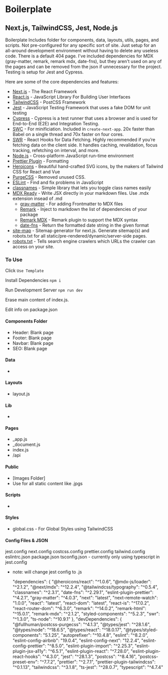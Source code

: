 # Boilerplate

## Next.js, TailwindCSS, Jest, Node.js

Boilerplate Includes folder for components, data, layouts, utils, pages, and scripts. Not pre-configured for any specific sort of site. Just setup for an all-around development environment without having to delete any useless code. There is a default 404 page. I've included dependencies for MDX (gray-matter, remark, remark mdx, date-fns), but they aren't used on any of the pages and can be removed from the json if unnecessary for the project. Testing is setup for Jest and Cypress.

Here are some of the core dependencies and features:

- [Next.js](https://nextjs.org/) - The React Framework
- [React.js](https://reactjs.org/) - JavaScript Library For Building User Interfaces
- [TailwindCSS](https://tailwindcss.com/) - PostCSS Framework
- [Jest](https://jestjs.io/) - JavaScript Testing Framework that uses a fake DOM for unit testing
- [Cypress](https://www.cypress.io/) - Cypress is a test runner that uses a browser and is used for End-to-End (E2E) and Integration Testing.
- [SWC](https://swc.rs/) - For minificiation. Included in `create-next-app`. 20x faster than Babel on a single thread and 70x faster on four cores.
- [SWR](https://swr.vercel.app/) - React Hooks for Data Fetching. Highly recommended if you’re fetching data on the client side. It handles caching, revalidation, focus tracking, refetching on interval, and more.
- [Node.js](https://nodejs.dev/) - Cross-platform JavaScript run-time environment
- [Prettier Plugin](https://prettier.io/) - Formatting
- [Heroicons](https://heroicons.com/) - Beautiful hand-crafted SVG icons, by the makers of Tailwind CSS for React and Vue
- [PurgeCSS](https://purgecss.com/plugins/postcss.html) - Removed unused CSS.
- [ESLint](https://eslint.org/) - Find and fix problems in JavaScript
- [classnames](https://github.com/JedWatson/classnames) - Simple library that lets you toggle class names easily
- [MDX Ready](https://mdxjs.com/) - Write JSX directly in your markdown files. Use .mdx extension insead of .md
  - [gray-matter](https://github.com/jonschlinkert/gray-matter) - For adding Frontmatter to MDX files
  - [Remark](https://www.npmjs.com/package/remark-package-dependencies) - Inject to markdown the list of dependencies of your package
  - [Remark MDX](https://www.npmjs.com/package/remark-mdx) - Remark plugin to support the MDX syntax
  - [date-fns](https://date-fns.org/v2.16.1/docs/format) - Return the formatted date string in the given format
- [site-map](https://github.com/iamvishnusankar/next-sitemap) - Sitemap generator for next.js. Generate sitemap(s) and robots.txt for all static/pre-rendered/dynamic/server-side pages.
- [robots.txt](https://developers.google.com/search/docs/advanced/robots/intro) - Tells search engine crawlers which URLs the crawler can access on your site.

### To Use

Click `Use Template`

Install Dependencies `npm i`

Run Development Server `npm run dev`

Erase main content of index.js.

Edit info on package.json

#### Components Folder

- Header: Blank page
- Footer: Blank page
- Navbar: Blank page
- SEO: Blank page

#### Data

-

#### Layouts

- layout.js

#### Lib

-

#### Pages

- \_app.js
- \_document.js
- index.js
- /api

#### Public

- [Images Folder]
- Use for all static content like .jpgs

#### Scripts

-

#### Styles

- global.css - For Global Styles using TailwindCSS

#### Config Files & JSON

jest.config
next.config
costcss.config
prettier.config
tailwind.config
eslintrc.json
package.json
tsconfig.json - currently only using typescript in jest.config

- note: will change jest config to .js

  "dependencies": {
  "@heroicons/react": "^1.0.6",
  "@mdx-js/loader": "^2.1.2",
  "@next/mdx": "^12.2.4",
  "@tailwindcss/typography": "^0.5.4",
  "classnames": "^2.3.1",
  "date-fns": "^2.29.1",
  "eslint-plugin-prettier": "^4.2.1",
  "gray-matter": "^4.0.3",
  "next": "latest",
  "next-remote-watch": "1.0.0",
  "react": "latest",
  "react-dom": "latest",
  "react-is": "^17.0.2",
  "react-router-dom": "^6.3.0",
  "remark": "^14.0.2",
  "remark-html": "^15.0.1",
  "remark-mdx": "^2.1.2",
  "styled-components": "^5.2.3",
  "swr": "^1.3.0",
  "ts-node": "^10.9.1"
  },
  "devDependencies": {
  "@fullhuman/postcss-purgecss": "^4.1.3",
  "@types/jest": "^28.1.6",
  "@types/node": "^18.6.5",
  "@types/react": "^18.0.17",
  "@types/styled-components": "5.1.25",
  "autoprefixer": "^10.4.8",
  "eslint": "^8.2.0",
  "eslint-config-airbnb": "19.0.4",
  "eslint-config-next": "12.2.4",
  "eslint-config-prettier": "^8.5.0",
  "eslint-plugin-import": "^2.25.3",
  "eslint-plugin-jsx-a11y": "^6.5.1",
  "eslint-plugin-react": "^7.28.0",
  "eslint-plugin-react-hooks": "^4.3.0",
  "jest": "^28.1.3",
  "postcss": "^8.4.16",
  "postcss-preset-env": "^7.7.2",
  "prettier": "^2.7.1",
  "prettier-plugin-tailwindcss": "^0.1.13",
  "tailwindcss": "^3.1.8",
  "ts-jest": "^28.0.7",
  "typescript": "^4.7.4"
